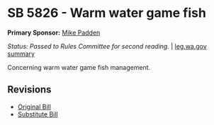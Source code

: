 # SB 5826 - Warm water game fish
**Primary Sponsor:** [Mike Padden](/person/leg/mike.padden.md)

*Status: Passed to Rules Committee for second reading.* | [leg.wa.gov summary](https://app.leg.wa.gov/billsummary?BillNumber=5826&Year=2021)

Concerning warm water game fish management.

## Revisions
* [Original Bill](1/)
* [Substitute Bill](S/)